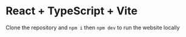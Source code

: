 # React + TypeScript + Vite

Clone the repository and `npm i` then `npm dev` to run the website locally


